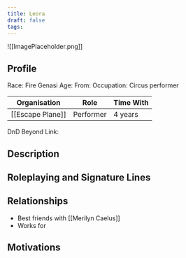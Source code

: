 ```yaml
---
title: Leora
draft: false
tags:
---
```

![[ImagePlaceholder.png]]

## Profile
Race: Fire Genasi
Age:
From:
Occupation: Circus performer

| Organisation     | Role      | Time With |
| ---------------- | --------- | --------- |
| [[Escape Plane]] | Performer | 4 years   

DnD Beyond Link:

## Description

## Roleplaying and Signature Lines

## Relationships
- Best friends with [[Merilyn Caelus]]
- Works for 
## Motivations




